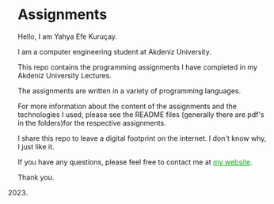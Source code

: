 # Assignments

Hello, I am Yahya Efe Kuruçay.

I am a computer engineering student at Akdeniz University.

This repo contains the programming assignments I have completed in my Akdeniz University Lectures.

The assignments are written in a variety of programming languages.

For more information about the content of the assignments and the technologies I used, 
please see the README files (generally there are pdf's in the folders)for the respective assignments.

I share this repo to leave a digital footprint on the internet. I don't know why, I just like it.

If you have any questions, please feel free to contact me at <a href="https://www.efekurucay.com/" style="color: #00b006;">my website</a>.


Thank you.

2023.

